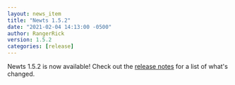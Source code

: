 ```yaml
---
layout: news_item
title: "Newts 1.5.2"
date: "2021-02-04 14:13:00 -0500"
author: RangerRick
version: 1.5.2
categories: [release]
---
```


Newts 1.5.2 is now available! Check out the [release notes](https://github.com/OpenNMS/newts/blob/1.5.2/NEWS.rst) for a list of what's changed.

